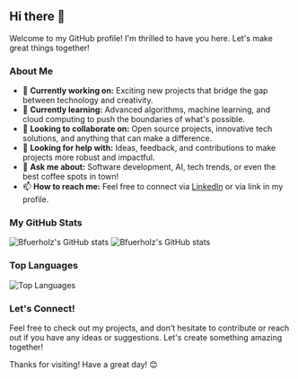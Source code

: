 ## Hi there 👋

Welcome to my GitHub profile! I'm thrilled to have you here. Let's make great things together!

### About Me

- 🔭 **Currently working on:** Exciting new projects that bridge the gap between technology and creativity.
- 🌱 **Currently learning:** Advanced algorithms, machine learning, and cloud computing to push the boundaries of what's possible.
- 👯 **Looking to collaborate on:** Open source projects, innovative tech solutions, and anything that can make a difference.
- 🤔 **Looking for help with:** Ideas, feedback, and contributions to make projects more robust and impactful.
- 💬 **Ask me about:** Software development, AI, tech trends, or even the best coffee spots in town!
- 📫 **How to reach me:** Feel free to connect via [LinkedIn](https://www.linkedin.com/in/bfuerholz/) or via link in my profile.

### My GitHub Stats

![Bfuerholz's GitHub stats](https://github-readme-stats.vercel.app/api?username=bfuerholz&show_icons=true&theme=radical)
![Bfuerholz's GitHub stats](https://vercel.com/projects-c9440faa/github-stats.app/api?username=bfuerholz&show_icons=true&theme=radical)

### Top Languages

![Top Languages](https://github-readme-stats.vercel.app/api/top-langs/?username=bfuerholz&layout=compact&theme=radical)

### Let's Connect!

Feel free to check out my projects, and don’t hesitate to contribute or reach out if you have any ideas or suggestions. Let's create something amazing together!

Thanks for visiting! Have a great day! 😊

